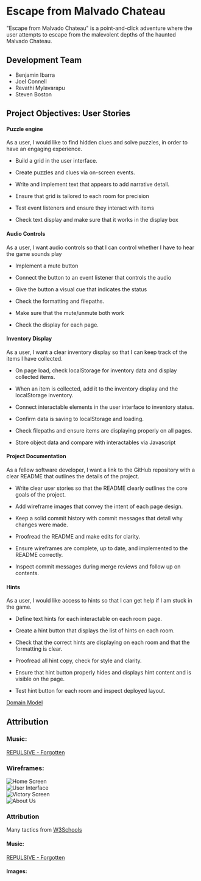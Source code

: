 # Escape from Malvado Chateau

"Escape from Malvado Chateau" is a point-and-click adventure where the user attempts to escape from the malevolent depths of the haunted Malvado Chateau. 

## Development Team 

  * Benjamin Ibarra
  * Joel Connell
  * Revathi Mylavarapu
  * Steven Boston

## Project Objectives: User Stories

#### Puzzle engine

As a user, I would like to find hidden clues and solve puzzles, in order to have an engaging experience. 

- Build a grid in the user interface.
- Create puzzles and clues via on-screen events. 
- Write and implement text that appears to add narrative detail.

- Ensure that grid is tailored to each room for precision
- Test event listeners and ensure they interact with items
- Check text display and make sure that it works in the display box

####	Audio Controls

As a user, I want audio controls so that I can control whether I have to hear the game sounds play

- Implement a mute button
- Connect the button to an event listener that controls the audio
- Give the button a visual cue that indicates the status

- Check the formatting and filepaths. 
- Make sure that the mute/unmute both work 
- Check the display for each page. 

####	Inventory Display	

As a user, I want a clear inventory display so that I can keep track of the items I have collected.

- On page load, check localStorage for inventory data and display collected items.
- When an item is collected, add it to the inventory display and the localStorage inventory.
- Connect interactable elements in the user interface to inventory status. 

- Confirm data is saving to localStorage and loading. 
- Check filepaths and ensure items are displaying properly on all pages. 
- Store object data and compare with interactables via Javascript

####	Project Documentation

As a fellow software developer, I want a link to the GitHub repository with a clear README that outlines the details of the project. 

- Write clear user stories so that the README clearly outlines the core goals of the project. 
- Add wireframe images that convey the intent of each page design.
- Keep a solid commit history with commit messages that detail why changes were made. 

- Proofread the README and make edits for clarity. 
- Ensure wireframes are complete, up to date, and implemented to the README correctly.
- Inspect commit messages during merge reviews and follow up on contents. 

####	Hints
As a user, I would like access to hints so that I can get help if I am stuck in the game. 

- Define text hints for each interactable on each room page. 
- Create a hint button that displays the list of hints on each room.
- Check that the correct hints are displaying on each room and that the formatting is clear. 

- Proofread all hint copy, check for style and clarity. 
- Ensure that hint button properly hides and displays hint content and is visible on the page. 
- Test hint button for each room and inspect deployed layout. 

[Domain Model](requirements.md)

## Attribution

### Music: 
[REPULSIVE - Forgotten](https://www.youtube.com/watch?v=pc2MbqAFf7U)

### Wireframes: 
![Home Screen](https://i.imgur.com/bb4HR64.png) <br>
![User Interface](https://i.imgur.com/lyvEPKI.png) <br>
![Victory Screen](https://i.imgur.com/it96l4Q.png) <br>
![About Us](https://i.imgur.com/sxUbjtn.png) <br>

### Attribution

Many tactics from [W3Schools](https://www.w3schools.com/)

#### Music: 

[REPULSIVE - Forgotten](https://www.youtube.com/watch?v=pc2MbqAFf7U)

#### Images: